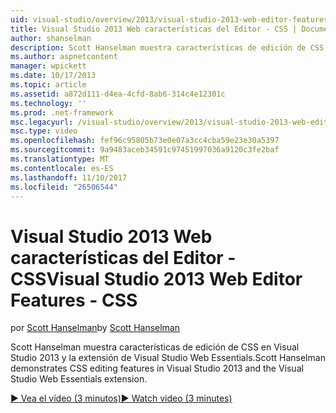 ```yaml
---
uid: visual-studio/overview/2013/visual-studio-2013-web-editor-features-css
title: Visual Studio 2013 Web características del Editor - CSS | Documentos de Microsoft
author: shanselman
description: Scott Hanselman muestra características de edición de CSS en Visual Studio 2013 y la extensión de Visual Studio Web Essentials.
ms.author: aspnetcontent
manager: wpickett
ms.date: 10/17/2013
ms.topic: article
ms.assetid: a872d111-d4ea-4cfd-8ab6-314c4e12301c
ms.technology: ''
ms.prod: .net-framework
msc.legacyurl: /visual-studio/overview/2013/visual-studio-2013-web-editor-features-css
msc.type: video
ms.openlocfilehash: fef96c95805b73e0e07a3cc4cba59e23e30a5397
ms.sourcegitcommit: 9a9483aceb34591c97451997036a9120c3fe2baf
ms.translationtype: MT
ms.contentlocale: es-ES
ms.lasthandoff: 11/10/2017
ms.locfileid: "26506544"
---
```

<a name="visual-studio-2013-web-editor-features---css"></a><span data-ttu-id="cffac-103">Visual Studio 2013 Web características del Editor - CSS</span><span class="sxs-lookup"><span data-stu-id="cffac-103">Visual Studio 2013 Web Editor Features - CSS</span></span>
====================
<span data-ttu-id="cffac-104">por [Scott Hanselman](https://github.com/shanselman)</span><span class="sxs-lookup"><span data-stu-id="cffac-104">by [Scott Hanselman](https://github.com/shanselman)</span></span>

<span data-ttu-id="cffac-105">Scott Hanselman muestra características de edición de CSS en Visual Studio 2013 y la extensión de Visual Studio Web Essentials.</span><span class="sxs-lookup"><span data-stu-id="cffac-105">Scott Hanselman demonstrates CSS editing features in Visual Studio 2013 and the Visual Studio Web Essentials extension.</span></span>

[<span data-ttu-id="cffac-106">&#9654; Vea el vídeo (3 minutos)</span><span class="sxs-lookup"><span data-stu-id="cffac-106">&#9654; Watch video (3 minutes)</span></span>](https://channel9.msdn.com/Blogs/ASP-NET-Site-Videos/visual-studio-2013-web-editor-features-css)

